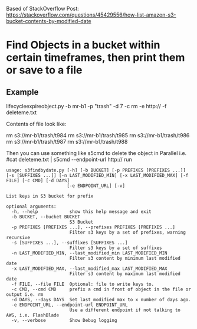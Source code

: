 Based of StackOverflow Post: https://stackoverflow.com/questions/45429556/how-list-amazon-s3-bucket-contents-by-modified-date


# Find Objects in a bucket within certain timeframes, then print them or save to a file

## Example

lifecycleexpireobject.py -b mr-b1 -p "trash" -d 7 -c rm -e http://<device ip> -f deleteme.txt

Contents of file look like:

rm s3://mr-b1/trash/t984
rm s3://mr-b1/trash/t985
rm s3://mr-b1/trash/t986
rm s3://mr-b1/trash/t987
rm s3://mr-b1/trash/t988


Then you can use something like s5cmd to delete the object in Parallel
i.e.
#cat deleteme.txt | s5cmd --endpoint-url http://<device ip> run

```
usage: s3findbydate.py [-h] [-b BUCKET] [-p PREFIXES [PREFIXES ...]] [-s [SUFFIXES ...]] [-n LAST_MODIFIED_MIN] [-x LAST_MODIFIED_MAX] [-f FILE] [-c CMD] [-d DAYS]
                       [-e ENDPOINT_URL] [-v]

List keys in S3 bucket for prefix

optional arguments:
  -h, --help            show this help message and exit
  -b BUCKET, --bucket BUCKET
                        S3 Bucket
  -p PREFIXES [PREFIXES ...], --prefixes PREFIXES [PREFIXES ...]
                        Filter s3 keys by a set of prefixes, warning recursive
  -s [SUFFIXES ...], --suffixes [SUFFIXES ...]
                        Filter s3 keys by a set of suffixes
  -n LAST_MODIFIED_MIN, --last_modified_min LAST_MODIFIED_MIN
                        Filter s3 content by minimum last modified date
  -x LAST_MODIFIED_MAX, --last_modified_max LAST_MODIFIED_MAX
                        Filter s3 content by maximum last modified date
  -f FILE, --file FILE  Optional: file to write keys to.
  -c CMD, --cmd CMD     prefix a cmd in front of object in the file or output i.e. rm
  -d DAYS, --days DAYS  Set last_modified_max to x number of days ago.
  -e ENDPOINT_URL, --endpoint-url ENDPOINT_URL
                        Use a different endpoint if not talking to AWS, i.e. FlashBlade
  -v, --verbose         Show Debug logging
```
